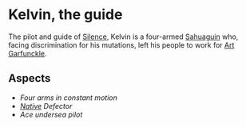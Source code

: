 # Kelvin, the guide
The pilot and guide of [Silence](Silence), Kelvin is a four-armed [Sahuaguin](../Races/Sahuaguin) who, facing discrimination for his mutations, left his people to work for [Art Garfunckle](./ArtGarfunckle).

## Aspects
* *Four arms in constant motion*
* *[Native](../Factions/Natives.md) Defector*
* *Ace undersea pilot*